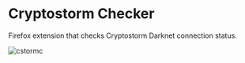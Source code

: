 # Cryptostorm Checker
Firefox extension that checks Cryptostorm Darknet connection status.

![cstormc](http://i.imgur.com/3E66HkF.png)
